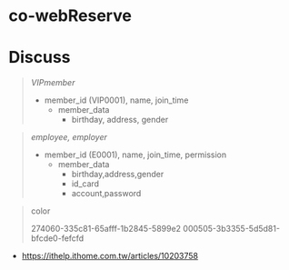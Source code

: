# co-webReserve

# Discuss

> *VIPmember*
> 
> * member_id (VIP0001), name, join_time
>   * member_data
>      * birthday, address, gender

> *employee, employer*
>
> * member_id (E0001), name, join_time, permission
>    * member_data
>       * birthday,address,gender
>       * id_card
>       * account,password

> color
> 
> 274060-335c81-65afff-1b2845-5899e2
> 000505-3b3355-5d5d81-bfcde0-fefcfd

- https://ithelp.ithome.com.tw/articles/10203758
